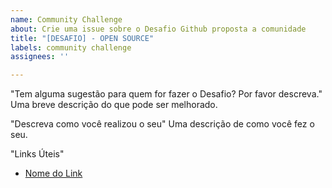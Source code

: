 ```yaml
---
name: Community Challenge
about: Crie uma issue sobre o Desafio Github proposta a comunidade
title: "[DESAFIO] - OPEN SOURCE"
labels: community challenge
assignees: ''

---
```


"Tem alguma sugestão para quem for fazer o Desafio? Por favor descreva."
Uma breve descrição do que pode ser melhorado.

"Descreva como você realizou o seu"
Uma descrição de como você fez o seu.

"Links Úteis"
- [Nome do Link](URL)
